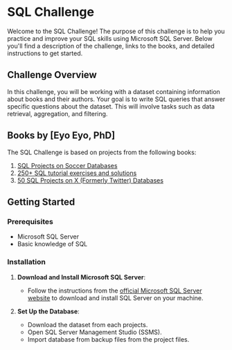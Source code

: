 # SQL Challenge 

Welcome to the SQL Challenge! The purpose of this challenge is to help you practice and improve your SQL skills using Microsoft SQL Server. Below you'll find a description of the challenge, links to the books, and detailed instructions to get started.

## Challenge Overview

In this challenge, you will be working with a dataset containing information about books and their authors. Your goal is to write SQL queries that answer specific questions about the dataset. This will involve tasks such as data retrieval, aggregation, and filtering.

## Books by [Eyo Eyo, PhD]

The SQL Challenge is based on projects from the following books:

1. [SQL Projects on Soccer Databases](https://eyowhite.com/books/sql-projects-on-soccer-databases/)
2. [250+ SQL tutorial exercises and solutions](https://eyowhite.com/books/250-sql-tutorial-exercises-and-solutions/)
3. [50 SQL Projects on X (Formerly Twitter) Databases](https://eyowhite.com/books/50-sql-projects-on-twitterx-databases/)

## Getting Started

### Prerequisites

- Microsoft SQL Server
- Basic knowledge of SQL

### Installation

1. **Download and Install Microsoft SQL Server**:
   - Follow the instructions from the [official Microsoft SQL Server website](https://www.microsoft.com/en-us/sql-server/sql-server-downloads) to download and install SQL Server on your machine.

2. **Set Up the Database**:
   - Download the dataset from each projects.
   - Open SQL Server Management Studio (SSMS).
   - Import database from backup files from the project files.